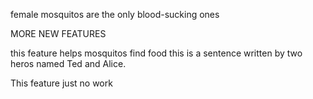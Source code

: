 
female mosquitos are the only blood-sucking ones


MORE NEW FEATURES

this feature helps mosquitos find food
this is a sentence written by two heros named Ted and Alice.

This feature just no work
